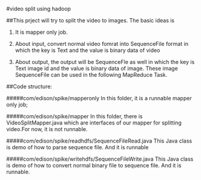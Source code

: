 #video split using hadoop

##This prject will try to split the video to images. The basic ideas is 
1. It is mapper only job.

2. About input, convert normal video fomrat into SequenceFile format in which the key is Text and the value is binary data of video

3. About output, the output will be SequenceFle as well in which the key is Text image id and the value is binary data of image. These image SequenceFile can be used in the following MapReduce Task.

##Code structure:

#####com/edison/spike/mapperonly
In this folder, it is a runnable mapper only job;

#####com/edison/spike/mapper
In this folder, there is VideoSplitMapper.java which are interfaces of our mapper for splitting video.For now, it is not runnable.

#####com/edison/spike/readhdfs/SequenceFileRead.java
This Java class is demo of how to parse sequence file. And it is runnable

#####com/edison/spike/writehdfs/SequenceFileWrite.java
This Java class is demo of how to convert normal binary file to sequence file. And it is runnable.

